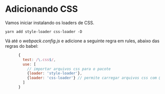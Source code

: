 # Adicionando CSS

Vamos iniciar instalando os loaders de CSS.

```
yarn add style-loader css-loader -D
```

Vá até o _webpack.config.js_ e adicione a seguinte regra em rules, abaixo das regras do babel:

```js
      {
        test: /\.css$/,
        use: [
          // importar arquivos css para o pacote
          {loader: 'style-loader'},
          {loader: 'css-loader'} // permite carregar arquivos css com @import e imagens que sao importadas dentro do css
        ]
      }
```
